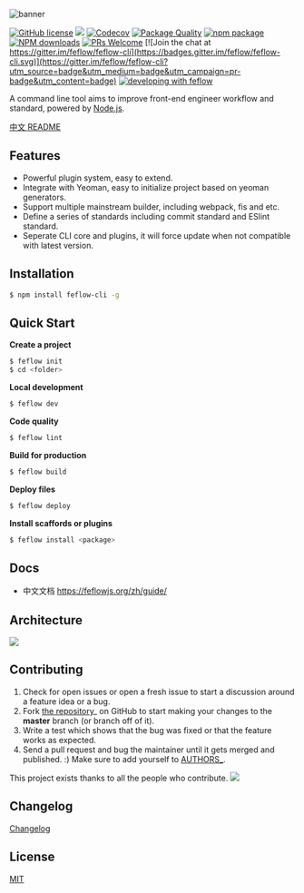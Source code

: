 ![banner](https://user-images.githubusercontent.com/18289264/35855826-34885a0c-0b6f-11e8-9ba2-98272cb9a27a.png)

[![GitHub license](https://img.shields.io/badge/license-MIT-blue.svg)](https://github.com/Tencent/feflow/blob/master/LICENSE)
[![](https://img.shields.io/travis/Tencent/feflow.svg?style=flat-square)](https://travis-ci.org/feflow/feflow)
[![Codecov](https://img.shields.io/codecov/c/github/Tencent/feflow/master.svg?style=flat-square)](https://codecov.io/gh/Tencent/feflow/branch/master)
[![Package Quality](http://npm.packagequality.com/shield/feflow-cli.svg)](http://packagequality.com/#?package=feflow-cli)
[![npm package](https://img.shields.io/npm/v/feflow-cli.svg?style=flat-square)](https://www.npmjs.org/package/feflow-cli)
[![NPM downloads](http://img.shields.io/npm/dt/feflow-cli.svg?style=flat-square)](https://npmjs.org/package/feflow-cli)
[![PRs Welcome](https://img.shields.io/badge/PRs-welcome-brightgreen.svg)](https://github.com/feflow/feflow/pulls)
[![Join the chat at https://gitter.im/feflow/feflow-cli](https://badges.gitter.im/feflow/feflow-cli.svg)](https://gitter.im/feflow/feflow-cli?utm_source=badge&utm_medium=badge&utm_campaign=pr-badge&utm_content=badge)
[![developing with feflow](https://img.shields.io/badge/developing%20with-feflow-1b95e0.svg)](https://github.com/feflow/feflow)

A command line tool aims to improve front-end engineer workflow and standard, powered by [Node.js](https://nodejs.org/en/).

[中文 README](README_zh-CN.md)

## Features

- Powerful plugin system, easy to extend.
- Integrate with Yeoman, easy to initialize project based on yeoman generators.
- Support multiple mainstream builder, including webpack, fis and etc.
- Define a series of standards including commit standard and ESlint standard.
- Seperate CLI core and plugins, it will force update when not compatible with latest version.

## Installation

``` bash
$ npm install feflow-cli -g
```

## Quick Start

**Create a project**

``` bash
$ feflow init
$ cd <folder>
```

**Local development**

``` bash
$ feflow dev
```

**Code quality**

``` bash
$ feflow lint
```

**Build for production**

``` bash
$ feflow build
```

**Deploy files**

``` bash
$ feflow deploy
```

**Install scaffords or plugins**

``` bash
$ feflow install <package>
```

## Docs

* 中文文档 <https://feflowjs.org/zh/guide/>

## Architecture
![](https://qpic.url.cn/feeds_pic/ajNVdqHZLLDsuocibo3TZ3GE5TMmVywG0lRyiayfI8D3icgW8FrkFKFOQ/)

## Contributing

1. Check for open issues or open a fresh issue to start a discussion around a feature idea or a bug.
2. Fork [the repository](https://github.com/feflow/feflow)_ on GitHub to start making your changes to the **master** branch (or branch off of it).
3. Write a test which shows that the bug was fixed or that the feature works as expected.
4. Send a pull request and bug the maintainer until it gets merged and published. :) Make sure to add yourself to [AUTHORS_](AUTHORS).

This project exists thanks to all the people who contribute.
<a href="https://github.com/feflow/feflow/graphs/contributors"><img src="https://opencollective.com/feflow/contributors.svg?width=890&button=false" /></a>

## Changelog

[Changelog](CHANGELOG.md)

## License

[MIT](https://tldrlegal.com/license/mit-license)
